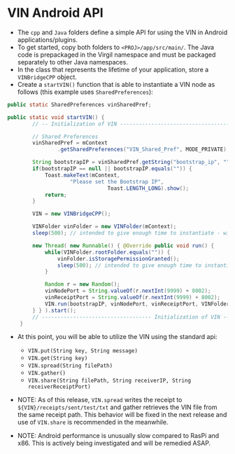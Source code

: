 # VIN Android API

- The `cpp` and `Java` folders define a simple API for using the VIN in Android applications/plugins.
- To get started, copy both folders to `<PROJ>/app/src/main/`. The Java code is prepackaged in the Virgil namespace and must be packaged separately to other Java namespaces.
- In the class that represents the lifetime of your application, store a `VINBridgeCPP` object.
- Create a `startVIN()` function that is able to instantiate a VIN node as follows (this example uses `SharedPreferences`):

``` java
public static SharedPreferences vinSharedPref;

public static void startVIN() {
        // -- Initialization of VIN ----------------------------------- //

        // Shared Preferences
        vinSharedPref = mContext
                .getSharedPreferences("VIN_Shared_Pref", MODE_PRIVATE);

        String bootstrapIP = vinSharedPref.getString("bootstrap_ip", "");
        if(bootstrapIP == null || bootstrapIP.equals("")) {
            Toast.makeText(mContext,
                    "Please set the Bootstrap IP",
                                Toast.LENGTH_LONG).show();
            return;
        }

        VIN = new VINBridgeCPP();

        VINFolder vinFolder = new VINFolder(mContext);
        sleep(500); // intended to give enough time to instantiate - will be phased away

        new Thread( new Runnable() {​​​​​​​ @Override public void run() {
            while(VINFolder.rootFolder.equals("")) {
                vinFolder.isStoragePermissionGranted();
                sleep(500); // intended to give enough time to instantiate - will be phased away
            }

            Random r = new Random();
            vinNodePort = String.valueOf(r.nextInt(9999) + 8002);
            vinReceiptPort = String.valueOf(r.nextInt(9999) + 8002);
            VIN.run(bootstrapIP, vinNodePort, vinReceiptPort, VINFolder.rootFolder);
        }​​​​​​​ }​​​​​​​ ).start();
        // ----------------------------------- Initialization of VIN -- //
    }
```


- At this point, you will be able to utilize the VIN using the standard api:
  - `VIN.put(String key, String message)`
  - `VIN.get(String key)`
  - `VIN.spread(String filePath)`
  - `VIN.gather()`
  - `VIN.share(String filePath, String receiverIP, String receiverReceiptPort)`

- NOTE: As of this release, `VIN.spread` writes the receipt to `${VIN}/receipts/sent/test/txt` and gather retrieves the VIN file from the same receipt path. This behavior will be fixed in the next release and use of `VIN.share` is recommended in the meanwhile.
- NOTE: Android performance is unusually slow compared to RasPi and x86. This is actively being investigated and will be remedied ASAP.
